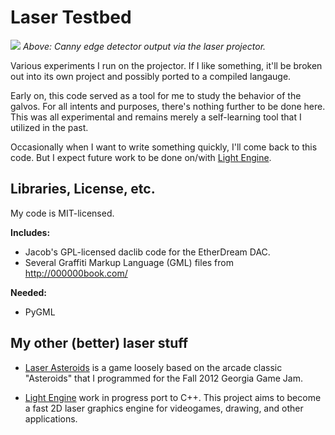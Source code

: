 Laser Testbed
=============
[![](http://i.imgur.com/EVfFMyz.jpg)](#)
*Above: Canny edge detector output via the laser projector.*

Various experiments I run on the projector. If I like
something, it'll be broken out into its own project and
possibly ported to a compiled langauge. 

Early on, this code served as a tool for me to study the behavior
of the galvos. For all intents and purposes, there's nothing further to be done here. This was all experimental and remains merely a self-learning tool that I utilized in the past. 

Occasionally when I want to write something quickly, I'll come back to this code. But I expect future work to be done on/with [Light Engine](https://github.com/echelon/light-engine).

Libraries, License, etc.
------------------------
My code is MIT-licensed. 

**Includes:**

* Jacob's GPL-licensed daclib code for the EtherDream DAC. 
* Several Graffiti Markup Language (GML) files from 
  http://000000book.com/

**Needed:**

* PyGML 

My other (better) laser stuff
-----------------------------
* [Laser Asteroids](https://github.com/echelon/laser-asteroids) 
  is a game loosely based on the arcade classic 
  "Asteroids" that I programmed for the Fall 2012 
  Georgia Game Jam. 

* [Light Engine](https://github.com/echelon/light-engine) 
  work in progress port to C++. This project aims to become a fast 
  2D laser graphics engine for videogames, drawing, and other 
  applications.

